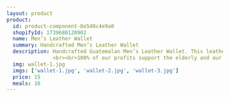 ```yaml
---
layout: product
product:
  id: product-component-8e540c4e9a0
  shopifyId: 1739680120902
  name: Men’s Leather Wallet
  summary: Handcrafted Men’s Leather Wallet 
  description: Handcrafted Guatemalan Men’s Leather Wallet. This leather wallet featuring traditional Guatemalan handwoven fabric on the outside comes in 2 styles. Both styles have two long bill-holding pockets, card pocket, and individual places for two cards as pictured. One style has an ID holder on the left side as pictured, and the other style has addition storage for credit cards on the left side (just as it has on the left). Please note all wallets contain a unique square of multicolored fabric, framed by the leather as pictured.  All of our items are handmade, unique, and provide sustainable employment opportunities to the most vulnerable families in Santa María de Jesús, Guatemala and the surrounding areas.
               <br><br>100% of our profits support the elderly and our programs at Cosechando Felicidad Inc. including our feeding program for the elderly. 
  img: wallet-1.jpg
  imgs: ['wallet-1.jpg', 'wallet-2.jpg', 'wallet-3.jpg']
  price: 15
  meals: 16
---
```

